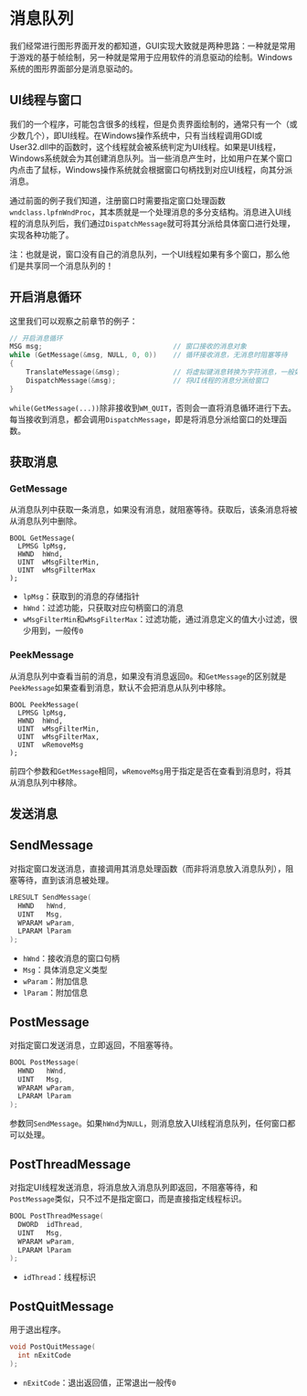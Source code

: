 # 消息队列

我们经常进行图形界面开发的都知道，GUI实现大致就是两种思路：一种就是常用于游戏的基于帧绘制，另一种就是常用于应用软件的消息驱动的绘制。Windows系统的图形界面部分是消息驱动的。

## UI线程与窗口

我们的一个程序，可能包含很多的线程，但是负责界面绘制的，通常只有一个（或少数几个），即UI线程。在Windows操作系统中，只有当线程调用GDI或User32.dll中的函数时，这个线程就会被系统判定为UI线程。如果是UI线程，Windows系统就会为其创建消息队列。当一些消息产生时，比如用户在某个窗口内点击了鼠标，Windows操作系统就会根据窗口句柄找到对应UI线程，向其分派消息。

通过前面的例子我们知道，注册窗口时需要指定窗口处理函数`wndclass.lpfnWndProc`，其本质就是一个处理消息的多分支结构。消息进入UI线程的消息队列后，我们通过`DispatchMessage`就可将其分派给具体窗口进行处理，实现各种功能了。

注：也就是说，窗口没有自己的消息队列，一个UI线程如果有多个窗口，那么他们是共享同一个消息队列的！

## 开启消息循环

这里我们可以观察之前章节的例子：

```cpp
// 开启消息循环
MSG msg;								// 窗口接收的消息对象
while (GetMessage(&msg, NULL, 0, 0))	// 循环接收消息，无消息时阻塞等待
{
    TranslateMessage(&msg);				// 将虚拟键消息转换为字符消息，一般如此固定写法
    DispatchMessage(&msg);				// 将UI线程的消息分派给窗口
}
```

`while(GetMessage(...))`除非接收到`WM_QUIT`，否则会一直将消息循环进行下去。每当接收到消息，都会调用`DispatchMessage`，即是将消息分派给窗口的处理函数。

## 获取消息

### GetMessage

从消息队列中获取一条消息，如果没有消息，就阻塞等待。获取后，该条消息将被从消息队列中删除。

```
BOOL GetMessage(
  LPMSG lpMsg,
  HWND  hWnd,
  UINT  wMsgFilterMin,
  UINT  wMsgFilterMax
);
```

* `lpMsg`：获取到的消息的存储指针
* `hWnd`：过滤功能，只获取对应句柄窗口的消息
* `wMsgFilterMin`和`wMsgFilterMax`：过滤功能，通过消息定义的值大小过滤，很少用到，一般传`0`

### PeekMessage

从消息队列中查看当前的消息，如果没有消息返回`0`。和`GetMessage`的区别就是`PeekMessage`如果查看到消息，默认不会把消息从队列中移除。

```
BOOL PeekMessage(
  LPMSG lpMsg,
  HWND  hWnd,
  UINT  wMsgFilterMin,
  UINT  wMsgFilterMax,
  UINT  wRemoveMsg
);
```

前四个参数和`GetMessage`相同，`wRemoveMsg`用于指定是否在查看到消息时，将其从消息队列中移除。

## 发送消息

## SendMessage

对指定窗口发送消息，直接调用其消息处理函数（而非将消息放入消息队列），阻塞等待，直到该消息被处理。

```cpp
LRESULT SendMessage(
  HWND   hWnd,
  UINT   Msg,
  WPARAM wParam,
  LPARAM lParam
);
```

* `hWnd`：接收消息的窗口句柄
* `Msg`：具体消息定义类型
* `wParam`：附加信息
* `lParam`：附加信息

## PostMessage

对指定窗口发送消息，立即返回，不阻塞等待。

```cpp
BOOL PostMessage(
  HWND   hWnd,
  UINT   Msg,
  WPARAM wParam,
  LPARAM lParam
);
```

参数同`SendMessage`。如果`hWnd`为`NULL`，则消息放入UI线程消息队列，任何窗口都可以处理。

## PostThreadMessage

对指定UI线程发送消息，将消息放入消息队列即返回，不阻塞等待，和`PostMessage`类似，只不过不是指定窗口，而是直接指定线程标识。

```cpp
BOOL PostThreadMessage(
  DWORD  idThread,
  UINT   Msg,
  WPARAM wParam,
  LPARAM lParam
);
```

* `idThread`：线程标识

## PostQuitMessage

用于退出程序。

```cpp
void PostQuitMessage(
  int nExitCode
);
```

* `nExitCode`：退出返回值，正常退出一般传`0`
